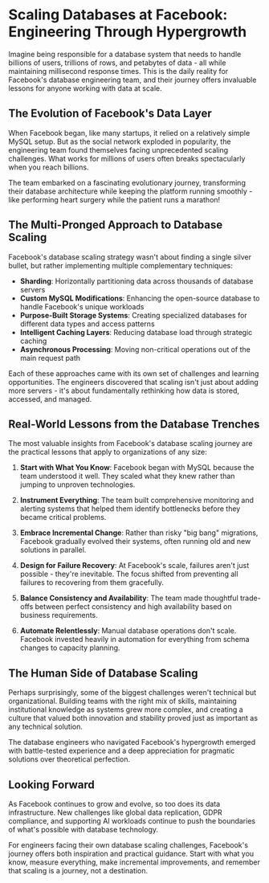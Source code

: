 # Scaling Databases at Facebook: Engineering Through Hypergrowth

Imagine being responsible for a database system that needs to handle billions of users, trillions of rows, and petabytes of data - all while maintaining millisecond response times. This is the daily reality for Facebook's database engineering team, and their journey offers invaluable lessons for anyone working with data at scale.

## The Evolution of Facebook's Data Layer

When Facebook began, like many startups, it relied on a relatively simple MySQL setup. But as the social network exploded in popularity, the engineering team found themselves facing unprecedented scaling challenges. What works for millions of users often breaks spectacularly when you reach billions.

The team embarked on a fascinating evolutionary journey, transforming their database architecture while keeping the platform running smoothly - like performing heart surgery while the patient runs a marathon!

## The Multi-Pronged Approach to Database Scaling

Facebook's database scaling strategy wasn't about finding a single silver bullet, but rather implementing multiple complementary techniques:

- **Sharding**: Horizontally partitioning data across thousands of database servers
- **Custom MySQL Modifications**: Enhancing the open-source database to handle Facebook's unique workloads
- **Purpose-Built Storage Systems**: Creating specialized databases for different data types and access patterns
- **Intelligent Caching Layers**: Reducing database load through strategic caching
- **Asynchronous Processing**: Moving non-critical operations out of the main request path

Each of these approaches came with its own set of challenges and learning opportunities. The engineers discovered that scaling isn't just about adding more servers - it's about fundamentally rethinking how data is stored, accessed, and managed.

## Real-World Lessons from the Database Trenches

The most valuable insights from Facebook's database scaling journey are the practical lessons that apply to organizations of any size:

1. **Start with What You Know**: Facebook began with MySQL because the team understood it well. They scaled what they knew rather than jumping to unproven technologies.

2. **Instrument Everything**: The team built comprehensive monitoring and alerting systems that helped them identify bottlenecks before they became critical problems.

3. **Embrace Incremental Change**: Rather than risky "big bang" migrations, Facebook gradually evolved their systems, often running old and new solutions in parallel.

4. **Design for Failure Recovery**: At Facebook's scale, failures aren't just possible - they're inevitable. The focus shifted from preventing all failures to recovering from them gracefully.

5. **Balance Consistency and Availability**: The team made thoughtful trade-offs between perfect consistency and high availability based on business requirements.

6. **Automate Relentlessly**: Manual database operations don't scale. Facebook invested heavily in automation for everything from schema changes to capacity planning.

## The Human Side of Database Scaling

Perhaps surprisingly, some of the biggest challenges weren't technical but organizational. Building teams with the right mix of skills, maintaining institutional knowledge as systems grew more complex, and creating a culture that valued both innovation and stability proved just as important as any technical solution.

The database engineers who navigated Facebook's hypergrowth emerged with battle-tested experience and a deep appreciation for pragmatic solutions over theoretical perfection.

## Looking Forward

As Facebook continues to grow and evolve, so too does its data infrastructure. New challenges like global data replication, GDPR compliance, and supporting AI workloads continue to push the boundaries of what's possible with database technology.

For engineers facing their own database scaling challenges, Facebook's journey offers both inspiration and practical guidance. Start with what you know, measure everything, make incremental improvements, and remember that scaling is a journey, not a destination.
